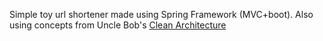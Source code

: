Simple toy url shortener made using Spring Framework (MVC+boot).
Also using concepts from Uncle Bob's [Clean Architecture](https://8thlight.com/blog/uncle-bob/2012/08/13/the-clean-architecture.html)